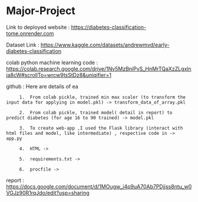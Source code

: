 # Major-Project

Link to deployed website : https://diabetes-classification-tome.onrender.com

Dataset Link  :   https://www.kaggle.com/datasets/andrewmvd/early-diabetes-classification

colab python machine learning code : https://colab.research.google.com/drive/1Nv5MzBniPvS_HnMrTQaXzZLgxlnia8cW#scrollTo=wrcw9tsStDz8&uniqifier=1 

github : Here are details of ea

         1.  From colab pickle, trained min max scaler (to transform the input data for applying in model.pkl) -> transform_data_of_array.pkl
         
         2.  From colab pickle, trained model( detail in report) to predict diabetes (for age 16 to 90 trained) -> model.pkl
          
         3.  To create web-app ,I used the Flask library (interact with html files and model, like intermediate) , respective code in -> app.py 
          
         4.  HTML ->
          
         5.  requirements.txt ->
          
         6.  procfile ->
          
          
report : https://docs.google.com/document/d/1MOugw_i4p9uA70Ab7PDjjss8ntu_w0VGJz90R1rqJdo/edit?usp=sharing
        
